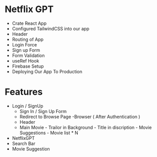 # Netflix GPT

- Crate React App
- Configured TailwindCSS into our app
- Header 
- Routing of App
- Login Force 
- Sign up Form 
- Form Validation 
- useRef Hook 
- Firebase Setup 
- Deploying Our App To Production 








# Features 
- Login / SignUp
    - Sign In / Sign Up Form
    - Redirect to Browse Page
-Browser ( After Authentication )
  - Header
  - Main Movie 
        - Trailor in Background 
        - Title in discription 
        - Movie Suggestions 
              - Movie list * N
- NetflixGPT
 - Search Bar
 - Movie Suggestion 


